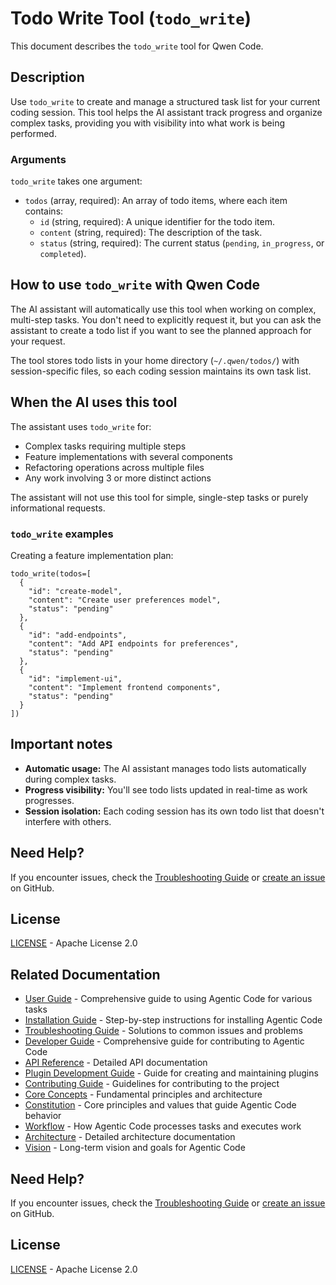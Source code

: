 # Todo Write Tool (`todo_write`)

This document describes the `todo_write` tool for Qwen Code.

## Description

Use `todo_write` to create and manage a structured task list for your current coding session. This tool helps the AI assistant track progress and organize complex tasks, providing you with visibility into what work is being performed.

### Arguments

`todo_write` takes one argument:

- `todos` (array, required): An array of todo items, where each item contains:
  - `id` (string, required): A unique identifier for the todo item.
  - `content` (string, required): The description of the task.
  - `status` (string, required): The current status (`pending`, `in_progress`, or `completed`).

## How to use `todo_write` with Qwen Code

The AI assistant will automatically use this tool when working on complex, multi-step tasks. You don't need to explicitly request it, but you can ask the assistant to create a todo list if you want to see the planned approach for your request.

The tool stores todo lists in your home directory (`~/.qwen/todos/`) with session-specific files, so each coding session maintains its own task list.

## When the AI uses this tool

The assistant uses `todo_write` for:

- Complex tasks requiring multiple steps
- Feature implementations with several components
- Refactoring operations across multiple files
- Any work involving 3 or more distinct actions

The assistant will not use this tool for simple, single-step tasks or purely informational requests.

### `todo_write` examples

Creating a feature implementation plan:

```
todo_write(todos=[
  {
    "id": "create-model",
    "content": "Create user preferences model",
    "status": "pending"
  },
  {
    "id": "add-endpoints",
    "content": "Add API endpoints for preferences",
    "status": "pending"
  },
  {
    "id": "implement-ui",
    "content": "Implement frontend components",
    "status": "pending"
  }
])
```

## Important notes

- **Automatic usage:** The AI assistant manages todo lists automatically during complex tasks.
- **Progress visibility:** You'll see todo lists updated in real-time as work progresses.
- **Session isolation:** Each coding session has its own todo list that doesn't interfere with others.


## Need Help?

If you encounter issues, check the [Troubleshooting Guide](../user/troubleshooting.md) or [create an issue](https://github.com/lfgranja/agentic-code/issues) on GitHub.

## License

[LICENSE](../LICENSE) - Apache License 2.0

## Related Documentation

- [User Guide](../user/user-guide.md) - Comprehensive guide to using Agentic Code for various tasks
- [Installation Guide](../user/installation.md) - Step-by-step instructions for installing Agentic Code
- [Troubleshooting Guide](../user/troubleshooting.md) - Solutions to common issues and problems
- [Developer Guide](../developer/development-guide.md) - Comprehensive guide for contributing to Agentic Code
- [API Reference](../developer/api-reference.md) - Detailed API documentation
- [Plugin Development Guide](../developer/plugin-development.md) - Guide for creating and maintaining plugins
- [Contributing Guide](../developer/contributing.md) - Guidelines for contributing to the project
- [Core Concepts](../agentic/README.md) - Fundamental principles and architecture
- [Constitution](../agentic/constitution.md) - Core principles and values that guide Agentic Code behavior
- [Workflow](../agentic/workflow.md) - How Agentic Code processes tasks and executes work
- [Architecture](../agentic/architecture.md) - Detailed architecture documentation
- [Vision](../agentic/vision.md) - Long-term vision and goals for Agentic Code

## Need Help?

If you encounter issues, check the [Troubleshooting Guide](../user/troubleshooting.md) or [create an issue](https://github.com/lfgranja/agentic-code/issues) on GitHub.

## License

[LICENSE](../../LICENSE) - Apache License 2.0